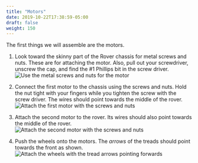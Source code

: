 ```yaml
---
title: "Motors"
date: 2019-10-22T17:38:59-05:00
draft: false
weight: 150
---
```


The first things we will assemble are the motors.

1. Look toward the skinny part of the Rover chassis for metal screws and nuts. These are for attaching the motor. Also, pull out your screwdriver, unscrew the cap, and find the #1 Phillips bit in the screw driver.
   ![Use the metal screws and nuts for the motor](/images/start/02_MotorMountScrews.jpg "Motor mount screws")

1. Connect the first motor to the chassis using the screws and nuts. Hold the nut tight with your fingers while you tighten the screw with the screw driver. The wires should point towards the middle of the rover.
   ![Attach the first motor with the screws and nuts](/images/start/FirstMotorAttached.jpg)

1. Attach the second motor to the rover. Its wires should also point towards the middle of the rover.
   ![Attach the second motor with the screws and nuts](/images/start/SecondMotorAttached.jpg)

1. Push the wheels onto the motors. The _arrows_ of the treads should point towards the front as shown.
   ![Attach the wheels with the tread arrows pointing forwards](/images/start/WheelTread.jpg)
